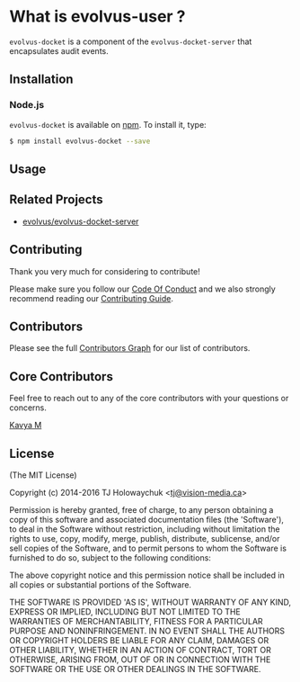 # What is evolvus-user ?

`evolvus-docket` is a component of the `evolvus-docket-server` that encapsulates audit events.

## Installation

### Node.js
`evolvus-docket` is available on [npm](http://npmjs.org). To install it, type:

```bash
$ npm install evolvus-docket --save
```
## Usage


## Related Projects
- [evolvus/evolvus-docket-server](https://github.com/Evolvus/evolvus-docket-server)

## Contributing
Thank you very much for considering to contribute!

Please make sure you follow our [Code Of Conduct](https://github.com/chaijs/chai/blob/master/CODE_OF_CONDUCT.md) and we also strongly recommend reading our [Contributing Guide](https://github.com/chaijs/chai/blob/master/CONTRIBUTING.md).


## Contributors

Please see the full [Contributors Graph](https://github.com/evolvus/evolvus-docket/graphs/contributors) for our list of contributors.

## Core Contributors

Feel free to reach out to any of the core contributors with your questions or
concerns.

[Kavya M](https://github.com/KmKavya)

## License
(The MIT License)

Copyright (c) 2014-2016 TJ Holowaychuk &lt;tj@vision-media.ca&gt;

Permission is hereby granted, free of charge, to any person obtaining
a copy of this software and associated documentation files (the
'Software'), to deal in the Software without restriction, including
without limitation the rights to use, copy, modify, merge, publish,
distribute, sublicense, and/or sell copies of the Software, and to
permit persons to whom the Software is furnished to do so, subject to
the following conditions:

The above copyright notice and this permission notice shall be
included in all copies or substantial portions of the Software.

THE SOFTWARE IS PROVIDED 'AS IS', WITHOUT WARRANTY OF ANY KIND,
EXPRESS OR IMPLIED, INCLUDING BUT NOT LIMITED TO THE WARRANTIES OF
MERCHANTABILITY, FITNESS FOR A PARTICULAR PURPOSE AND NONINFRINGEMENT.
IN NO EVENT SHALL THE AUTHORS OR COPYRIGHT HOLDERS BE LIABLE FOR ANY
CLAIM, DAMAGES OR OTHER LIABILITY, WHETHER IN AN ACTION OF CONTRACT,
TORT OR OTHERWISE, ARISING FROM, OUT OF OR IN CONNECTION WITH THE
SOFTWARE OR THE USE OR OTHER DEALINGS IN THE SOFTWARE.
